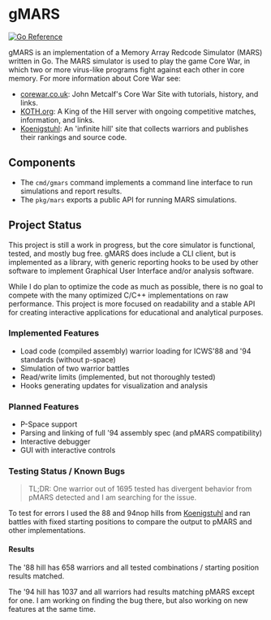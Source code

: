 # gMARS

[![Go
Reference](https://pkg.go.dev/badge/github.com/bobertlo/gmars/pkg/mars.svg)](https://pkg.go.dev/github.com/bobertlo/gmars/pkg/mars)

gMARS is an implementation of a Memory Array Redcode Simulator (MARS) written in
Go. The MARS simulator is used to play the game Core War, in which two or more
virus-like programs fight against each other in core memory. For more
information about Core War see:

- [corewar.co.uk](https://corewar.co.uk/): John Metcalf's Core War Site with
   tutorials, history, and links.
- [KOTH.org](http://www.koth.org/): A King of the Hill server with ongoing
   competitive matches, information, and links.
- [Koenigstuhl](https://asdflkj.net/COREWAR/koenigstuhl.html): An 'infinite
   hill' site that collects warriors and publishes their rankings and source
   code.

## Components

- The `cmd/gmars` command implements a command line interface to run simulations
   and report results.
- The `pkg/mars` exports a public API for running MARS simulations.

## Project Status

This project is still a work in progress, but the core simulator is functional,
tested, and mostly bug free. gMARS does include a CLI client, but is implemented
as a library, with generic reporting hooks to be used by other software to
implement Graphical User Interface and/or analysis software.

While I do plan to optimize the code as much as possible, there is no goal to
compete with the many optimized C/C++ implementations on raw performance. This
project is more focused on readability and a stable API for creating interactive
applications for educational and analytical purposes.

### Implemented Features

- Load code (compiled assembly) warrior loading for ICWS'88 and '94 standards
   (without p-space)
- Simulation of two warrior battles
- Read/write limits (implemented, but not thoroughly tested)
- Hooks generating updates for visualization and analysis

### Planned Features

- P-Space support
- Parsing and linking of full '94 assembly spec (and pMARS compatibility)
- Interactive debugger
- GUI with interactive controls

### Testing Status / Known Bugs

> TL;DR: One warrior out of 1695 tested has divergent behavior from pMARS
> detected and I am searching for the issue.

To test for errors I used the 88 and 94nop hills from
[Koenigstuhl](https://asdflkj.net/COREWAR/koenigstuhl.html) and ran battles with
fixed starting positions to compare the output to pMARS and other
implementations.

#### Results

The '88 hill has 658 warriors and all tested combinations / starting position
results matched.

The '94 hill has 1037 and all warriors had results matching pMARS except for
one. I am working on finding the bug there, but also working on new features at
the same time.
